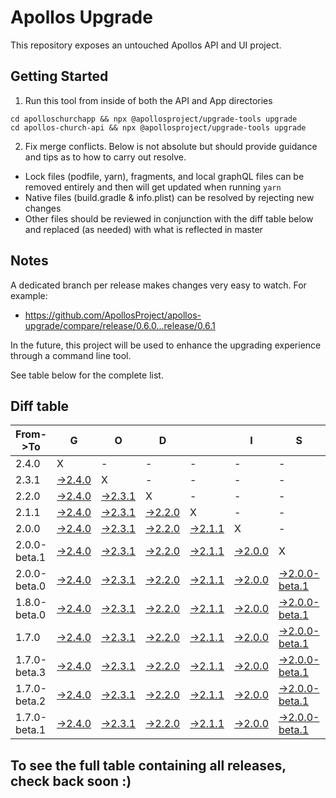 # Apollos Upgrade

This repository exposes an untouched Apollos API and UI project.

## Getting Started

1. Run this tool from inside of both the API and App directories

```
cd apolloschurchapp && npx @apollosproject/upgrade-tools upgrade
cd apollos-church-api && npx @apollosproject/upgrade-tools upgrade
```

2. Fix merge conflicts. Below is not absolute but should provide guidance and tips as to how to carry out resolve.
* Lock files (podfile, yarn), fragments, and local graphQL files can be removed entirely and then will get updated when running `yarn`
* Native files (build.gradle & info.plist) can be resolved by rejecting new changes
* Other files should be reviewed in conjunction with the diff table below and replaced (as needed) with what is reflected in master

## Notes

A dedicated branch per release makes changes very easy
to watch. For example:

* https://github.com/ApollosProject/apollos-upgrade/compare/release/0.6.0...release/0.6.1

In the future, this project will be used to enhance the upgrading experience through a command line tool.

See table below for the complete list.

## Diff table

| From->To     | G                                                                                                        | O                                                                                                        | D                                                                                                        |                                                                                                          | I                                                                                                        | S                                                                                                                      |                                                                                                                        | G                                                                                                                      | O                                                                                                        | O                                                                                                                      | D                                                                                                                      | !   |
| ------------ | -------------------------------------------------------------------------------------------------------- | -------------------------------------------------------------------------------------------------------- | -------------------------------------------------------------------------------------------------------- | -------------------------------------------------------------------------------------------------------- | -------------------------------------------------------------------------------------------------------- | ---------------------------------------------------------------------------------------------------------------------- | ---------------------------------------------------------------------------------------------------------------------- | ---------------------------------------------------------------------------------------------------------------------- | -------------------------------------------------------------------------------------------------------- | ---------------------------------------------------------------------------------------------------------------------- | ---------------------------------------------------------------------------------------------------------------------- | --- |
| 2.4.0        | X                                                                                                        | -                                                                                                        | -                                                                                                        | -                                                                                                        | -                                                                                                        | -                                                                                                                      | -                                                                                                                      | -                                                                                                                      | -                                                                                                        | -                                                                                                                      | -                                                                                                                      | -   |
| 2.3.1        | [->2.4.0](https://github.com/ApollosProject/apollos-upgrade/compare/release/2.3.1..release/2.4.0)        | X                                                                                                        | -                                                                                                        | -                                                                                                        | -                                                                                                        | -                                                                                                                      | -                                                                                                                      | -                                                                                                                      | -                                                                                                        | -                                                                                                                      | -                                                                                                                      | -   |
| 2.2.0        | [->2.4.0](https://github.com/ApollosProject/apollos-upgrade/compare/release/2.2.0..release/2.4.0)        | [->2.3.1](https://github.com/ApollosProject/apollos-upgrade/compare/release/2.2.0..release/2.3.1)        | X                                                                                                        | -                                                                                                        | -                                                                                                        | -                                                                                                                      | -                                                                                                                      | -                                                                                                                      | -                                                                                                        | -                                                                                                                      | -                                                                                                                      | -   |
| 2.1.1        | [->2.4.0](https://github.com/ApollosProject/apollos-upgrade/compare/release/2.1.1..release/2.4.0)        | [->2.3.1](https://github.com/ApollosProject/apollos-upgrade/compare/release/2.1.1..release/2.3.1)        | [->2.2.0](https://github.com/ApollosProject/apollos-upgrade/compare/release/2.1.1..release/2.2.0)        | X                                                                                                        | -                                                                                                        | -                                                                                                                      | -                                                                                                                      | -                                                                                                                      | -                                                                                                        | -                                                                                                                      | -                                                                                                                      | -   |
| 2.0.0        | [->2.4.0](https://github.com/ApollosProject/apollos-upgrade/compare/release/2.0.0..release/2.4.0)        | [->2.3.1](https://github.com/ApollosProject/apollos-upgrade/compare/release/2.0.0..release/2.3.1)        | [->2.2.0](https://github.com/ApollosProject/apollos-upgrade/compare/release/2.0.0..release/2.2.0)        | [->2.1.1](https://github.com/ApollosProject/apollos-upgrade/compare/release/2.0.0..release/2.1.1)        | X                                                                                                        | -                                                                                                                      | -                                                                                                                      | -                                                                                                                      | -                                                                                                        | -                                                                                                                      | -                                                                                                                      | -   |
| 2.0.0-beta.1 | [->2.4.0](https://github.com/ApollosProject/apollos-upgrade/compare/release/2.0.0-beta.1..release/2.4.0) | [->2.3.1](https://github.com/ApollosProject/apollos-upgrade/compare/release/2.0.0-beta.1..release/2.3.1) | [->2.2.0](https://github.com/ApollosProject/apollos-upgrade/compare/release/2.0.0-beta.1..release/2.2.0) | [->2.1.1](https://github.com/ApollosProject/apollos-upgrade/compare/release/2.0.0-beta.1..release/2.1.1) | [->2.0.0](https://github.com/ApollosProject/apollos-upgrade/compare/release/2.0.0-beta.1..release/2.0.0) | X                                                                                                                      | -                                                                                                                      | -                                                                                                                      | -                                                                                                        | -                                                                                                                      | -                                                                                                                      | -   |
| 2.0.0-beta.0 | [->2.4.0](https://github.com/ApollosProject/apollos-upgrade/compare/release/2.0.0-beta.0..release/2.4.0) | [->2.3.1](https://github.com/ApollosProject/apollos-upgrade/compare/release/2.0.0-beta.0..release/2.3.1) | [->2.2.0](https://github.com/ApollosProject/apollos-upgrade/compare/release/2.0.0-beta.0..release/2.2.0) | [->2.1.1](https://github.com/ApollosProject/apollos-upgrade/compare/release/2.0.0-beta.0..release/2.1.1) | [->2.0.0](https://github.com/ApollosProject/apollos-upgrade/compare/release/2.0.0-beta.0..release/2.0.0) | [->2.0.0-beta.1](https://github.com/ApollosProject/apollos-upgrade/compare/release/2.0.0-beta.0..release/2.0.0-beta.1) | X                                                                                                                      | -                                                                                                                      | -                                                                                                        | -                                                                                                                      | -                                                                                                                      | -   |
| 1.8.0-beta.0 | [->2.4.0](https://github.com/ApollosProject/apollos-upgrade/compare/release/1.8.0-beta.0..release/2.4.0) | [->2.3.1](https://github.com/ApollosProject/apollos-upgrade/compare/release/1.8.0-beta.0..release/2.3.1) | [->2.2.0](https://github.com/ApollosProject/apollos-upgrade/compare/release/1.8.0-beta.0..release/2.2.0) | [->2.1.1](https://github.com/ApollosProject/apollos-upgrade/compare/release/1.8.0-beta.0..release/2.1.1) | [->2.0.0](https://github.com/ApollosProject/apollos-upgrade/compare/release/1.8.0-beta.0..release/2.0.0) | [->2.0.0-beta.1](https://github.com/ApollosProject/apollos-upgrade/compare/release/1.8.0-beta.0..release/2.0.0-beta.1) | [->2.0.0-beta.0](https://github.com/ApollosProject/apollos-upgrade/compare/release/1.8.0-beta.0..release/2.0.0-beta.0) | X                                                                                                                      | -                                                                                                        | -                                                                                                                      | -                                                                                                                      | -   |
| 1.7.0        | [->2.4.0](https://github.com/ApollosProject/apollos-upgrade/compare/release/1.7.0..release/2.4.0)        | [->2.3.1](https://github.com/ApollosProject/apollos-upgrade/compare/release/1.7.0..release/2.3.1)        | [->2.2.0](https://github.com/ApollosProject/apollos-upgrade/compare/release/1.7.0..release/2.2.0)        | [->2.1.1](https://github.com/ApollosProject/apollos-upgrade/compare/release/1.7.0..release/2.1.1)        | [->2.0.0](https://github.com/ApollosProject/apollos-upgrade/compare/release/1.7.0..release/2.0.0)        | [->2.0.0-beta.1](https://github.com/ApollosProject/apollos-upgrade/compare/release/1.7.0..release/2.0.0-beta.1)        | [->2.0.0-beta.0](https://github.com/ApollosProject/apollos-upgrade/compare/release/1.7.0..release/2.0.0-beta.0)        | [->1.8.0-beta.0](https://github.com/ApollosProject/apollos-upgrade/compare/release/1.7.0..release/1.8.0-beta.0)        | X                                                                                                        | -                                                                                                                      | -                                                                                                                      | -   |
| 1.7.0-beta.3 | [->2.4.0](https://github.com/ApollosProject/apollos-upgrade/compare/release/1.7.0-beta.3..release/2.4.0) | [->2.3.1](https://github.com/ApollosProject/apollos-upgrade/compare/release/1.7.0-beta.3..release/2.3.1) | [->2.2.0](https://github.com/ApollosProject/apollos-upgrade/compare/release/1.7.0-beta.3..release/2.2.0) | [->2.1.1](https://github.com/ApollosProject/apollos-upgrade/compare/release/1.7.0-beta.3..release/2.1.1) | [->2.0.0](https://github.com/ApollosProject/apollos-upgrade/compare/release/1.7.0-beta.3..release/2.0.0) | [->2.0.0-beta.1](https://github.com/ApollosProject/apollos-upgrade/compare/release/1.7.0-beta.3..release/2.0.0-beta.1) | [->2.0.0-beta.0](https://github.com/ApollosProject/apollos-upgrade/compare/release/1.7.0-beta.3..release/2.0.0-beta.0) | [->1.8.0-beta.0](https://github.com/ApollosProject/apollos-upgrade/compare/release/1.7.0-beta.3..release/1.8.0-beta.0) | [->1.7.0](https://github.com/ApollosProject/apollos-upgrade/compare/release/1.7.0-beta.3..release/1.7.0) | X                                                                                                                      | -                                                                                                                      | -   |
| 1.7.0-beta.2 | [->2.4.0](https://github.com/ApollosProject/apollos-upgrade/compare/release/1.7.0-beta.2..release/2.4.0) | [->2.3.1](https://github.com/ApollosProject/apollos-upgrade/compare/release/1.7.0-beta.2..release/2.3.1) | [->2.2.0](https://github.com/ApollosProject/apollos-upgrade/compare/release/1.7.0-beta.2..release/2.2.0) | [->2.1.1](https://github.com/ApollosProject/apollos-upgrade/compare/release/1.7.0-beta.2..release/2.1.1) | [->2.0.0](https://github.com/ApollosProject/apollos-upgrade/compare/release/1.7.0-beta.2..release/2.0.0) | [->2.0.0-beta.1](https://github.com/ApollosProject/apollos-upgrade/compare/release/1.7.0-beta.2..release/2.0.0-beta.1) | [->2.0.0-beta.0](https://github.com/ApollosProject/apollos-upgrade/compare/release/1.7.0-beta.2..release/2.0.0-beta.0) | [->1.8.0-beta.0](https://github.com/ApollosProject/apollos-upgrade/compare/release/1.7.0-beta.2..release/1.8.0-beta.0) | [->1.7.0](https://github.com/ApollosProject/apollos-upgrade/compare/release/1.7.0-beta.2..release/1.7.0) | [->1.7.0-beta.3](https://github.com/ApollosProject/apollos-upgrade/compare/release/1.7.0-beta.2..release/1.7.0-beta.3) | X                                                                                                                      | -   |
| 1.7.0-beta.1 | [->2.4.0](https://github.com/ApollosProject/apollos-upgrade/compare/release/1.7.0-beta.1..release/2.4.0) | [->2.3.1](https://github.com/ApollosProject/apollos-upgrade/compare/release/1.7.0-beta.1..release/2.3.1) | [->2.2.0](https://github.com/ApollosProject/apollos-upgrade/compare/release/1.7.0-beta.1..release/2.2.0) | [->2.1.1](https://github.com/ApollosProject/apollos-upgrade/compare/release/1.7.0-beta.1..release/2.1.1) | [->2.0.0](https://github.com/ApollosProject/apollos-upgrade/compare/release/1.7.0-beta.1..release/2.0.0) | [->2.0.0-beta.1](https://github.com/ApollosProject/apollos-upgrade/compare/release/1.7.0-beta.1..release/2.0.0-beta.1) | [->2.0.0-beta.0](https://github.com/ApollosProject/apollos-upgrade/compare/release/1.7.0-beta.1..release/2.0.0-beta.0) | [->1.8.0-beta.0](https://github.com/ApollosProject/apollos-upgrade/compare/release/1.7.0-beta.1..release/1.8.0-beta.0) | [->1.7.0](https://github.com/ApollosProject/apollos-upgrade/compare/release/1.7.0-beta.1..release/1.7.0) | [->1.7.0-beta.3](https://github.com/ApollosProject/apollos-upgrade/compare/release/1.7.0-beta.1..release/1.7.0-beta.3) | [->1.7.0-beta.2](https://github.com/ApollosProject/apollos-upgrade/compare/release/1.7.0-beta.1..release/1.7.0-beta.2) | X   |

## To see the full table containing all releases, check back soon :)
